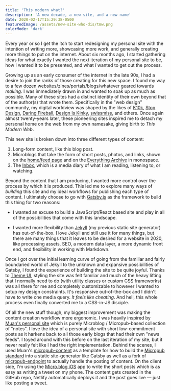 ```yaml
---
title: 'This modern what?'
description: 'A new decade, a new site, and a new name'
date: 2020-02-17T15:29:38-0500
featuredImage: /assets/new-site-who-dis/tmw.png
colorMode: 'dark'
---
```


Every year or so I get the itch to start redesigning my personal site with the intention of writing more, showcasing more work, and generally creating more things to put on the internet. About six months ago, I started gathering ideas for what exactly I wanted the next iteration of my personal site to be, how I wanted it to be presented, and what _I_ wanted to get out the process.

Growing up as an early consumer of the internet in the late 90s, I had a desire to join the ranks of those creating for this new space. I found my way to a few dozen websites/zines/portals/blogs/whatever geared towards _making_. I was immediately drawn in and wanted to soak up as much as possible. Many of these sites had a distinct identity of their own beyond that of the author(s) that wrote them. Specifically in the "web design" community, my digital worldview was shaped by the likes of [K10k](https://web.archive.org/web/20030207162038/http://www.k10k.net:80/), [Stop Design](http://v2.stopdesign.com/), [Daring Fireball](https://daringfireball.net), [Design Is Kinky](https://web.archive.org/web/20020802043308/http://designiskinky.com/index_main.html), [swissmiss](https://web.archive.org/web/20051202063834/http://swissmiss.typepad.com/), and others. Once again almost twenty-years later, these pioneering sites inspired me to detach my personal home on the web from my own namesake, giving birth to _This Modern Web_.

This new site is broken down into three different types of content:

1. Long-form content, like this blog post.
2. Microblogs that take the form of short posts, photos, and links, shown on the [home/feed page](/) and on the [Everything Archive](/archive) in monospace.
3. The [Inbox](/inbox), which is a media diary of what I am reading, listening to, or watching.

Beyond the content that I am producing, I wanted more control over the process by which it is produced. This led me to explore many ways of _building_ this site and my ideal workflows for publishing each type of content. I ultimately choose to go with [Gatsby.js](https://gatsbyjs.com) as the framework to build this thing for two reasons:

- I wanted an excuse to build a JavaScript/React based site and play in all of the possibilities that come with this landscape.

- I wanted more flexibility than [Jekyll](https://jekyllrb.com) (my previous static site generator) has out-of-the-box. I love Jekyll and still use it for many things, but there are many things that it leaves to be desired for a website in 2020, like processing assets, SEO, a modern data layer, a more dynamic front end, and flexibility in working with Markdown.

Once I got over the initial learning curve of going from the familiar and fairly boundaried world of Jekyll to the unknown and expansive possibilities of Gatsby, I found the experience of building the site to be quite joyful. Thanks to [Theme UI](https://themeui.com), styling the site was felt familiar and much of the heavy lifting that I normally need to do (with utility classes or custom CSS frameworks) was all there for me and completely customizable to however I wanted to setup my design constraints. It's responsive out-of-the-box and I didn't have to write one media query. _It feels like cheating_. And hell, this whole process even finally converted me to a CSS-in-JS disciple.

Of all the new stuff though, my biggest improvement was making the content creation workflow more ergonomic. I was heavily inspired by [Muan's personal site](https://muan.co) which is purely Microblog / Micropub-based collection of "notes". I love the idea of a personal site with short low-commitment posts as it harkens back to all those early blogs that had their own "news feeds". I toyed around with this before on the last iteration of my site, but it never really felt like I had the right implementation. Behind the scenes, I used Muan's [micropub-content](https://github.com/muan/micropub-content) as a template for how to build the [Micropub standard](https://www.w3.org/TR/micropub/) into a static site-generator like Gatsby as well as a fork of [micropub-endpoint](https://github.com/muan/micropub-endpoint) to actually handle the posting of content. On the client side, I'm using the [Micro.blog iOS](https://apps.apple.com/us/app/micro-blog/id1253201335) app to write the short posts which is as easy as writing a tweet on my phone. The content gets created in the GitHub repo, Netlify automatically deploys it and the post goes live — just like posting a tweet.

